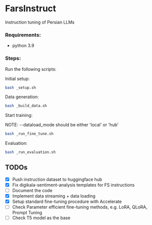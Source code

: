 # FarsInstruct
Instruction tuning of Persian LLMs

### Requirements:
- python 3.9

### Steps:
Run the following scripts:

Initial setup:
```bash
bash _setup.sh
```
Data generation:
```bash
bash _build_data.sh
```
Start training:

NOTE: --dataload_mode should be either 'local' or 'hub'
```bash
bash _run_fine_tune.sh
```

Evaluation:
```bash
bash _run_evaluation.sh
```


## TODOs
- [x] Push instruction dataset to huggingface hub
- [x] Fix digikala-sentiment-analysis templates for FS instructions
- [ ] Document the code
- [x] Implement data streaming + data loading 
- [x] Setup standard fine-tuning procedure with Accelerate
- [ ] Check Parameter efficient fine-tuning methods, e.g. LoRA, QLoRA, Prompt Tuning
- [ ] Check T5 model as the base
